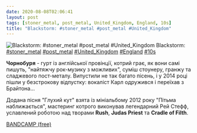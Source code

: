 ```yaml
---
date: 2020-08-08T02:06:41
layout: post
tags: [stoner_metal, post_metal, United_Kingdom, England, 10s]
title: "Blackstorm: #stoner_metal #post_metal #United_Kingdom"
---
```

![Blackstorm: #stoner_metal #post_metal #United_Kingdom](https://res.cloudinary.com/vast-space-unexplored/image/upload/q_auto,dpr_auto,w_auto/photos/photo_1033_08-08-2020_02-06-41.jpg)
Blackstorm: [#stoner_metal](/tags/#stoner_metal) [#post_metal](/tags/#post_metal) [#United_Kingdom](/tags/#United_Kingdom) [#England](/tags/#England) [#10s](/tags/#10s)

**Чорнобуря** - гурт із англійської провінції, котрий грає, як вони самі пишуть, &quot;найтяжчу рок-музику з можливих&quot;, суміш стоунеру, гранжу та сладжевого пост-металу. Випустили не так багато пісень, і у 2014 році пішли у безстрокову відпустку: вокаліст Карл одружився і переїхав з Брайтона...

Додана пісня &quot;Глухий кут&quot; взята із мініальбому 2012 року &quot;Пітьма наближається&quot;, мастеринг котрого виконував легендарний Рей Стефф, уславлений роботою над творами **Rush**, **Judas Priest** та **Cradle of Filth**.

[BANDCAMP (free)](https://blackstormrocks.bandcamp.com/album/the-darkness-is-getting-closer)